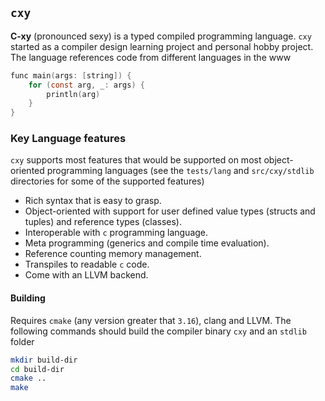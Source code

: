 ## `cxy`

**C-xy** (pronounced sexy) is a typed compiled programming language. `cxy` started as a compiler design learning
project and personal hobby project. The language references code from different languages in the www

```c
func main(args: [string]) {
    for (const arg, _: args) {
        println(arg)
    }
}
```

### Key Language features

`cxy` supports most features that would be supported on most
object-oriented programming languages (see the `tests/lang` and
`src/cxy/stdlib` directories for some of the supported features)

* Rich syntax that is easy to grasp.
* Object-oriented with support for user defined value types (structs and tuples) and
  reference types (classes).
* Interoperable with `c` programming language.
* Meta programming (generics and compile time evaluation).
* Reference counting memory management.
* Transpiles to readable `c` code.
* Come with an LLVM backend.

#### Building

Requires `cmake` (any version greater that `3.16`), clang and LLVM. The following commands
should build the compiler binary `cxy` and an `stdlib` folder

```bash
mkdir build-dir
cd build-dir
cmake ..
make

```

